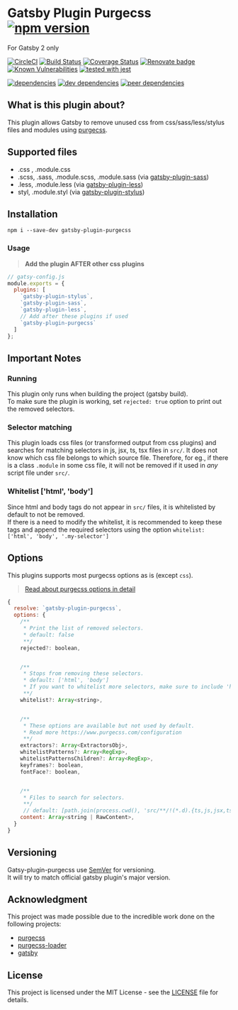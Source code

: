 # Gatsby Plugin Purgecss [![npm version](https://badge.fury.io/js/gatsby-plugin-purgecss.svg)](https://www.npmjs.com/package/gatsby-plugin-purgecss)
For Gatsby 2 only

[![CircleCI](https://circleci.com/gh/anantoghosh/gatsby-plugin-purgecss/tree/master.svg?style=svg)](https://circleci.com/gh/anantoghosh/gatsby-plugin-purgecss/tree/master)
[![Build Status](https://travis-ci.org/anantoghosh/gatsby-plugin-purgecss.svg?branch=master)](https://travis-ci.org/anantoghosh/gatsby-plugin-purgecss)
[![Coverage Status](https://coveralls.io/repos/github/anantoghosh/gatsby-plugin-purgecss/badge.svg?branch=master)](https://coveralls.io/github/anantoghosh/gatsby-plugin-purgecss?branch=master)
[![Renovate badge](https://camo.githubusercontent.com/d89df1f233d795498824e8739f439d2172d7ff12/68747470733a2f2f696d672e736869656c64732e696f2f62616467652f72656e6f766174652d656e61626c65642d627269676874677265656e2e737667)](https://renovatebot.com/) [![Known Vulnerabilities](https://snyk.io/test/github/anantoghosh/gatsby-plugin-purgecss/badge.svg?targetFile=package.json)](https://snyk.io/test/github/anantoghosh/gatsby-plugin-purgecss?targetFile=package.json)
[![tested with jest](https://anantoghosh.github.io/stop-watch/jest_op.svg)](https://github.com/facebook/jest)

[![dependencies](https://david-dm.org/anantoghosh/gatsby-plugin-purgecss.svg)](https://david-dm.org/anantoghosh/gatsby-plugin-purgecss/)
[![dev dependencies](https://david-dm.org/anantoghosh/gatsby-plugin-purgecss/dev-status.svg)](https://david-dm.org/anantoghosh/gatsby-plugin-purgecss?type=dev)
[![peer dependencies](https://david-dm.org/anantoghosh/gatsby-plugin-purgecss/peer-status.svg)](https://david-dm.org/anantoghosh/gatsby-plugin-purgecss?type=peer)
## What is this plugin about?

This plugin allows Gatsby to remove unused css from css/sass/less/stylus files and modules using [purgecss](https://github.com/FullHuman/purgecss).

## Supported files

* .css , .module.css
* .scss, .sass, .module.scss, .module.sass (via [gatsby-plugin-sass](https://next.gatsbyjs.org/packages/gatsby-plugin-sass/))
* .less, .module.less (via [gatsby-plugin-less](https://next.gatsbyjs.org/packages/gatsby-plugin-less/))
* styl, .module.styl (via [gatsby-plugin-stylus](https://next.gatsbyjs.org/packages/gatsby-plugin-sass/))

## Installation

```
npm i --save-dev gatsby-plugin-purgecss
```

### Usage

>**Add the plugin AFTER other css plugins**

```js
// gatsy-config.js
module.exports = {
  plugins: [
    `gatsby-plugin-stylus`,
    `gatsby-plugin-sass`,
    `gatsby-plugin-less`,
    // Add after these plugins if used
    `gatsby-plugin-purgecss`
  ]
};

```

## Important Notes

### Running
This plugin only runs when building the project (gatsby build).  
To make sure the plugin is working, set `rejected: true` option to print out the removed selectors.

### Selector matching
This plugin loads css files (or transformed output from css plugins) and searches for matching selectors in js, jsx, ts, tsx files in `src/`. It does not know which css file belongs to which source file. Therefore, for eg., if there is a class `.module` in some css file, it will not be removed if it used in *any* script file under `src/`.

### Whitelist ['html', 'body']
Since html and body tags do not appear in `src/` files, it is whitelisted by default to not be removed.  
If there is a need to modify the whitelist, it is recommended to keep these tags and append the required selectors using the option 
`whitelist: ['html', 'body', '.my-selector']`

## Options
This plugins supports most purgecss options as is (except `css`).  
>[Read about purgecss options in detail](https://www.purgecss.com/configuration)

```js
{
  resolve: `gatsby-plugin-purgecss`,
  options: {
    /** 
     * Print the list of removed selectors.
     * default: false
     **/ 
    rejected?: boolean,


    /**
     * Stops from removing these selectors.
     * default: ['html', 'body']
     * If you want to whitelist more selectors, make sure to include 'html', 'body' in the array.
     **/
    whitelist?: Array<string>,


    /**
     * These options are available but not used by default.
     * Read more https://www.purgecss.com/configuration
     **/
    extractors?: Array<ExtractorsObj>,
    whitelistPatterns?: Array<RegExp>,
    whitelistPatternsChildren?: Array<RegExp>,
    keyframes?: boolean,
    fontFace?: boolean,


    /**
     * Files to search for selectors.
     **/
     // default: [path.join(process.cwd(), 'src/**/!(*.d).{ts,js,jsx,tsx}')]
    content: Array<string | RawContent>, 
  }
}
```

## Versioning

Gatsy-plugin-purgecss use [SemVer](http://semver.org/) for versioning.  
It will try to match official gatsby plugin's major version.

## Acknowledgment

This project was made possible due to the incredible work done on the following projects:
* [purgecss](https://github.com/FullHuman/purgecss)
* [purgecss-loader](https://github.com/americanexpress/purgecss-loader)
* [gatsby](https://github.com/gatsbyjs/gatsby/)

## License

This project is licensed under the MIT License - see the [LICENSE](LICENSE) file
for details.